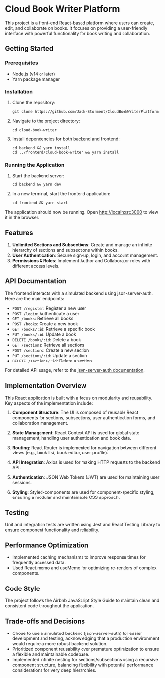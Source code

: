 # Cloud Book Writer Platform

This project is a front-end React-based platform where users can create, edit, and collaborate on books. It focuses on providing a user-friendly interface with powerful functionality for book writing and collaboration.

## Getting Started

### Prerequisites

- Node.js (v14 or later)
- Yarn package manager

### Installation

1. Clone the repository:
   ```
   git clone https://github.com/Jack-Storment/CloudBookWriterPlatform
   ```

2. Navigate to the project directory:
   ```
   cd cloud-book-writer
   ```

3. Install dependencies for both backend and frontend:
   ```
   cd backend && yarn install
   cd ../frontend/cloud-book-writer && yarn install
   ```

### Running the Application

1. Start the backend server:
   ```
   cd backend && yarn dev
   ```

2. In a new terminal, start the frontend application:
   ```
   cd frontend && yarn start
   ```

The application should now be running. Open [http://localhost:3000](http://localhost:3000) to view it in the browser.

## Features

1. **Unlimited Sections and Subsections**: Create and manage an infinite hierarchy of sections and subsections within books.
2. **User Authentication**: Secure sign-up, login, and account management.
3. **Permissions & Roles**: Implement Author and Collaborator roles with different access levels.

## API Documentation

The frontend interacts with a simulated backend using json-server-auth. Here are the main endpoints:

- `POST /register`: Register a new user
- `POST /login`: Authenticate a user
- `GET /books`: Retrieve all books
- `POST /books`: Create a new book
- `GET /books/:id`: Retrieve a specific book
- `PUT /books/:id`: Update a book
- `DELETE /books/:id`: Delete a book
- `GET /sections`: Retrieve all sections
- `POST /sections`: Create a new section
- `PUT /sections/:id`: Update a section
- `DELETE /sections/:id`: Delete a section

For detailed API usage, refer to the [json-server-auth documentation](https://www.npmjs.com/package/json-server-auth).

## Implementation Overview

This React application is built with a focus on modularity and reusability. Key aspects of the implementation include:

1. **Component Structure**: The UI is composed of reusable React components for sections, subsections, user authentication forms, and collaboration management.

2. **State Management**: React Context API is used for global state management, handling user authentication and book data.

3. **Routing**: React Router is implemented for navigation between different views (e.g., book list, book editor, user profile).

4. **API Integration**: Axios is used for making HTTP requests to the backend API.

5. **Authentication**: JSON Web Tokens (JWT) are used for maintaining user sessions.

6. **Styling**: Styled-components are used for component-specific styling, ensuring a modular and maintainable CSS approach.

## Testing

Unit and integration tests are written using Jest and React Testing Library to ensure component functionality and reliability.

## Performance Optimization

- Implemented caching mechanisms to improve response times for frequently accessed data.
- Used React.memo and useMemo for optimizing re-renders of complex components.

## Code Style

The project follows the Airbnb JavaScript Style Guide to maintain clean and consistent code throughout the application.

## Trade-offs and Decisions

- Chose to use a simulated backend (json-server-auth) for easier development and testing, acknowledging that a production environment would require a more robust backend solution.
- Prioritized component reusability over premature optimization to ensure a flexible and maintainable codebase.
- Implemented infinite nesting for sections/subsections using a recursive component structure, balancing flexibility with potential performance considerations for very deep hierarchies.
